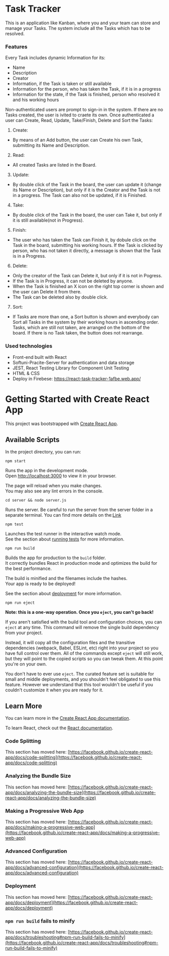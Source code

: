 # Task Tracker

This is an application like Kanban, where you and your team can store and manage your Tasks.
The system include all the Tasks which has to be resolved.

### Features

Every Task includes dynamic Information for its:

- Name
- Description
- Creator
- Information, if the Task is taken or still available 
- Information for the person, who has taken the Task, if it is in a progress
- Information for the state, if the Task is finished, person who resolved it and his working hours


Non-authenticated users are prompt to sign-in in the system. 
If there are no Tasks created, the user is ivited to craete its own.
Once authenticated a user can Create, Read, Update, Take/Finish, Delete and Sort the Tasks:

 1. Create:
 - By means of an Add button, the user can Create his own Task, submitting its Name and Description.
 2. Read:
 - All created Tasks are listed in the Board.
 3. Update:
 - By double click of the Task in the board, the user can update it (change its Name or Description), 
 but only if it is the Creator and the Task is not in a progress. The Task can also not be updated, if it is Finished.
 4. Take:
 - By double click of the Task in the board, the user can Take it, but only if it is still available(not in Progress).
 5. Finish:
 - The user who has taken the Task can Finish it, by dobule click on the Task in the board, submitting his working hours.
 If the Task is clicked by person, who has not taken it directly, a message is shown that the Task is in a Progress.
 6. Delete:
- Only the creator of the Task can Delete it, but only if it is not in Pogress.
- If the Task is in Progress, it can not be deleted by anyone.
- When the Task is finished an X icon on the right top corner is shown and the user can Delete it from there.
- The Task can be deleted also by double click.
 7. Sort:
 - If Tasks are more than one, a Sort button is shown and everybody can Sort all Tasks in the system by their working hours in ascending order. Tasks, which are still not taken, are arranged on the bottom of the board. If there is no Task taken, the button does not rearrange.


### Used technologies

- Front-end built with React
- Softuni-Pracite-Server for authentication and data storage
- JEST, React Testing Library for Component Unit Testing
- HTML & CSS
- Deploy in Firebese: https://react-task-tracker-1afbe.web.app/


# Getting Started with Create React App

This project was bootstrapped with [Create React App](https://github.com/facebook/create-react-app).

## Available Scripts

In the project directory, you can run:

```
npm start
```
Runs the app in the development mode.\
Open [http://localhost:3000](http://localhost:3000) to view it in your browser.

The page will reload when you make changes.\
You may also see any lint errors in the console.


```
cd server && node server.js
```
Runs the server. 
Be careful to run the server from the server folder in a separate terminal.
You can find more details on the:<a href="https://github.com/softuni-practice-server/softuni-practice-server/blob/master/README.md">Link</a> 


```
npm test
```
Launches the test runner in the interactive watch mode.\
See the section about [running tests](https://facebook.github.io/create-react-app/docs/running-tests) for more information.


```
npm run build
```
Builds the app for production to the `build` folder.\
It correctly bundles React in production mode and optimizes the build for the best performance.

The build is minified and the filenames include the hashes.\
Your app is ready to be deployed!

See the section about [deployment](https://facebook.github.io/create-react-app/docs/deployment) for more information.


```
npm run eject
```
**Note: this is a one-way operation. Once you `eject`, you can't go back!**

If you aren't satisfied with the build tool and configuration choices, you can `eject` at any time. This command will remove the single build dependency from your project.

Instead, it will copy all the configuration files and the transitive dependencies (webpack, Babel, ESLint, etc) right into your project so you have full control over them. All of the commands except `eject` will still work, but they will point to the copied scripts so you can tweak them. At this point you're on your own.

You don't have to ever use `eject`. The curated feature set is suitable for small and middle deployments, and you shouldn't feel obligated to use this feature. However we understand that this tool wouldn't be useful if you couldn't customize it when you are ready for it.

## Learn More

You can learn more in the [Create React App documentation](https://facebook.github.io/create-react-app/docs/getting-started).

To learn React, check out the [React documentation](https://reactjs.org/).

### Code Splitting

This section has moved here: [https://facebook.github.io/create-react-app/docs/code-splitting](https://facebook.github.io/create-react-app/docs/code-splitting)

### Analyzing the Bundle Size

This section has moved here: [https://facebook.github.io/create-react-app/docs/analyzing-the-bundle-size](https://facebook.github.io/create-react-app/docs/analyzing-the-bundle-size)

### Making a Progressive Web App

This section has moved here: [https://facebook.github.io/create-react-app/docs/making-a-progressive-web-app](https://facebook.github.io/create-react-app/docs/making-a-progressive-web-app)

### Advanced Configuration

This section has moved here: [https://facebook.github.io/create-react-app/docs/advanced-configuration](https://facebook.github.io/create-react-app/docs/advanced-configuration)

### Deployment

This section has moved here: [https://facebook.github.io/create-react-app/docs/deployment](https://facebook.github.io/create-react-app/docs/deployment)

### `npm run build` fails to minify

This section has moved here: [https://facebook.github.io/create-react-app/docs/troubleshooting#npm-run-build-fails-to-minify](https://facebook.github.io/create-react-app/docs/troubleshooting#npm-run-build-fails-to-minify)
